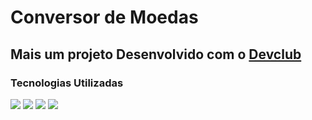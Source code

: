 <h1>Conversor de Moedas</h1>

<h2>Mais um projeto Desenvolvido com o <a href="https://rodolfomori.com.br/devclub">Devclub</a></h2>

<h3>Tecnologias Utilizadas</h3>

<img src="https://img.shields.io/badge/CSS-239120?&style=for-the-badge&logo=css3&logoColor=white" />
<img src="https://img.shields.io/badge/HTML5-E34F26?style=for-the-badge&logo=html5&logoColor=white" />
<img src="https://img.shields.io/badge/JavaScript-F7DF1E?style=for-the-badge&logo=javascript&logoColor=black">
<img src="https://app.circle.so/rails/active_storage/representations/redirect/eyJfcmFpbHMiOnsibWVzc2FnZSI6IkJBaHBCT0Z0L0FFPSIsImV4cCI6bnVsbCwicHVyIjoiYmxvYl9pZCJ9fQ==--75df15722e412ac27bfad96444541c59dc3040f9/eyJfcmFpbHMiOnsibWVzc2FnZSI6IkJBaDdDRG9MWm05eWJXRjBTU0lJY0c1bkJqb0dSVlE2RkhKbGMybDZaVjkwYjE5c2FXMXBkRnNITUdrQ09BUTZDbk5oZG1WeWV3WTZDbk4wY21sd1ZBPT0iLCJleHAiOm51bGwsInB1ciI6InZhcmlhdGlvbiJ9fQ==--cfda350175ba87e768b4e96e935a8171fc679bec/Captura%20de%20tela%202023-12-24%20124841.png">

